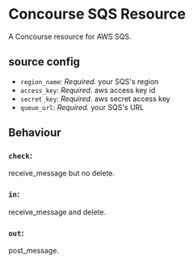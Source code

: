 # Concourse SQS Resource

A Concourse resource for AWS SQS.

## source config
- `region_name`: *Required.* your SQS's region
- `access_key`: *Required.* aws access key id
- `secret_key`: *Required.* aws secret access key
- `queue_url`: *Required.* your SQS's URL

## Behaviour

### `check`:
receive\_message but no delete.

### `in`:
receive\_message and delete.

### `out`:
post\_message.

